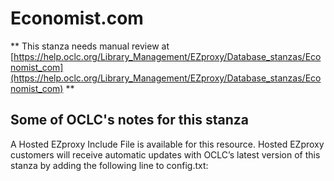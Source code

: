# Economist.com
** This stanza needs manual review at [https://help.oclc.org/Library_Management/EZproxy/Database_stanzas/Economist_com](https://help.oclc.org/Library_Management/EZproxy/Database_stanzas/Economist_com) **

## Some of OCLC's notes for this stanza

A Hosted EZproxy Include File is available for this resource. Hosted EZproxy customers will receive automatic updates with OCLC&rsquo;s latest version of this stanza by adding the following line to config.txt:


